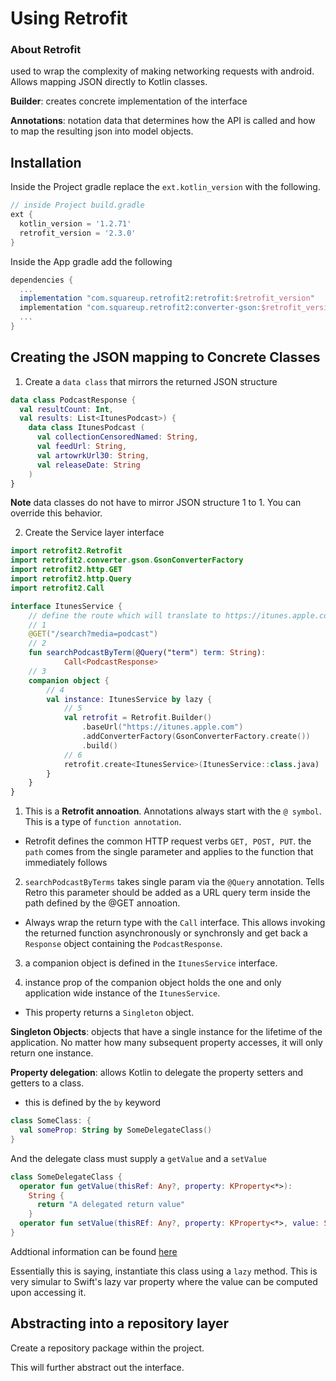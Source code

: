 # Using Retrofit

### About Retrofit

used to wrap the complexity of making networking requests with android.  Allows mapping JSON directly to Kotlin classes.

**Builder**: creates concrete implementation of the interface

**Annotations**: notation data that determines how the API is called and how to map the resulting json into model objects. 

## Installation

Inside the Project gradle replace the `ext.kotlin_version` with the following.
```gradle
// inside Project build.gradle
ext {
  kotlin_version = '1.2.71'
  retrofit_version = '2.3.0'
}
```

Inside the App gradle add the following 

```gradle
dependencies {
  ...
  implementation "com.squareup.retrofit2:retrofit:$retrofit_version"
  implementation "com.squareup.retrofit2:converter-gson:$retrofit_version"
  ...
}
```

## Creating the JSON mapping to Concrete Classes

1. Create a `data class` that mirrors the returned JSON structure

```kotlin
data class PodcastResponse {
  val resultCount: Int,
  val results: List<ItunesPodcast>) {
    data class ItunesPodcast (
      val collectionCensoredNamed: String,
      val feedUrl: String,
      val artowrkUrl30: String,
      val releaseDate: String
    )
}
```

**Note** data classes do not have to mirror JSON structure 1 to 1.  You can override this behavior. 

2. Create the Service layer interface

```kotlin
import retrofit2.Retrofit
import retrofit2.converter.gson.GsonConverterFactory
import retrofit2.http.GET
import retrofit2.http.Query
import retrofit2.Call

interface ItunesService {
    // define the route which will translate to https://itunes.apple.com/search?media=podcast&query={search_term}"
    // 1
    @GET("/search?media=podcast")
    // 2
    fun searchPodcastByTerm(@Query("term") term: String):
            Call<PodcastResponse>
    // 3
    companion object {
        // 4
        val instance: ItunesService by lazy {
            // 5
            val retrofit = Retrofit.Builder()
                .baseUrl("https://itunes.apple.com")
                .addConverterFactory(GsonConverterFactory.create())
                .build()
            // 6
            retrofit.create<ItunesService>(ItunesService::class.java)
        }
    }
}
```

1. This is a **Retrofit annoation**.  Annotations always start with the `@ symbol`.  This is a type of `function annotation`. 
- Retrofit defines the common HTTP request verbs `GET, POST, PUT`.  the `path` comes from the single parameter and applies to the function that immediately follows

2. `searchPodcastByTerms` takes single param via the `@Query` annotation.  Tells Retro this parameter should be added as a URL query term inside the path defined by the @GET annoation.
- Always wrap the return type with the `Call` interface.  This allows invoking the returned function asynchronously or synchronsly and get back a `Response` object containing the `PodcastResponse`.

3. a companion object is defined in the `ItunesService` interface.

4. instance prop of the companion object holds the one and only application wide instance of the `ItunesService`.  
- This property returns a `Singleton` object.  

**Singleton Objects**: objects that have a single instance for the lifetime of the application.  No matter how many subsequent property accesses, it will only return one instance. 

**Property delegation**: allows Kotlin to delegate the property setters and getters to a class.  
- this is defined by the `by` keyword 

```kotlin
class SomeClass: {
  val someProp: String by SomeDelegateClass()
}
```

And the delegate class must supply a `getValue` and a `setValue`

```kotlin
class SomeDelegateClass {
  operator fun getValue(thisRef: Any?, property: KProperty<*>):
    String {
      return "A delegated return value"
    }
  operator fun setValue(thisREf: Any?, property: KProperty<*>, value: String) { // no body required }
}
```

Addtional information can be found [here](https://kotlinlang.org/docs/reference/delegated-properties.html)

Essentially this is saying, instantiate this class using a `lazy` method.  This is very simular to Swift's lazy var property where the value can be computed upon accessing it. 

## Abstracting into a repository layer

Create a repository package within the project. 

This will further abstract out the interface. 

